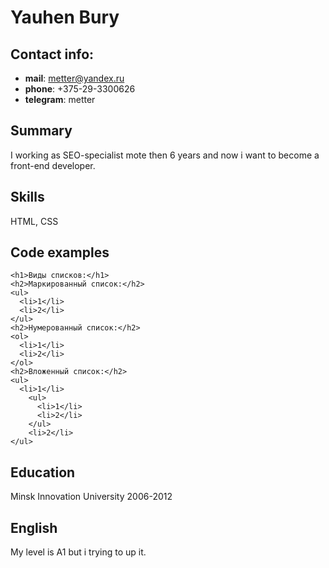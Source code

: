 # Yauhen Bury

## Contact info:
* **mail**: metter@yandex.ru
* **phone**: +375-29-3300626
* **telegram**: metter

## Summary
I working as SEO-specialist mote then 6 years and now i want to become a front-end developer.

## Skills
HTML, CSS

## Code examples
```
<h1>Виды списков:</h1>
<h2>Маркированный список:</h2>
<ul>
  <li>1</li>
  <li>2</li>
</ul>
<h2>Нумерованный список:</h2>
<ol>
  <li>1</li>
  <li>2</li>
</ol>
<h2>Вложенный список:</h2>
<ul>
  <li>1</li>
    <ul>
      <li>1</li>
      <li>2</li>
    </ul>
    <li>2</li>
</ul>
```

## Education
Minsk Innovation University 2006-2012

## English
My level is A1 but i trying to up it.
